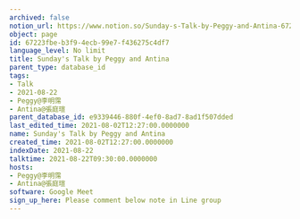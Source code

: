 ```yaml
---
archived: false
notion_url: https://www.notion.so/Sunday-s-Talk-by-Peggy-and-Antina-67223fbeb3f94ecb99e7f436275c4df7
object: page
id: 67223fbe-b3f9-4ecb-99e7-f436275c4df7
language_level: No limit
title: Sunday's Talk by Peggy and Antina
parent_type: database_id
tags:
- Talk
- 2021-08-22
- Peggy@李明霈
- Antina@張庭瑄
parent_database_id: e9339446-880f-4ef0-8ad7-8ad1f507dded
last_edited_time: 2021-08-02T12:27:00.0000000
name: Sunday's Talk by Peggy and Antina
created_time: 2021-08-02T12:27:00.0000000
indexDate: 2021-08-22
talktime: 2021-08-22T09:30:00.0000000
hosts:
- Peggy@李明霈
- Antina@張庭瑄
software: Google Meet
sign_up_here: Please comment below note in Line group
---
```







